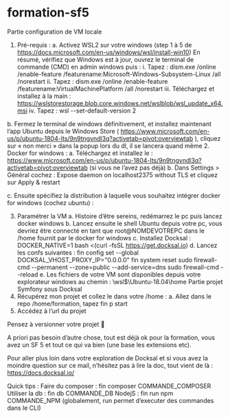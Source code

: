 # formation-sf5

Partie configuration de VM locale
1.	Pré-requis :
a.	Activez WSL2 sur votre windows (step 1 à 5 de https://docs.microsoft.com/en-us/windows/wsl/install-win10)
En résumé, vérifiez que Windows est à jour, ouvrez le terminal de commande (CMD) en admin windows puis :
i.	Tapez : dism.exe /online /enable-feature /featurename:Microsoft-Windows-Subsystem-Linux /all /norestart
ii.	Tapez : dism.exe /online /enable-feature /featurename:VirtualMachinePlatform /all /norestart
iii.	Téléchargez et installez à la main : https://wslstorestorage.blob.core.windows.net/wslblob/wsl_update_x64.msi
iv.	Tapez : wsl --set-default-version 2

b.	Fermez le terminal de windows définitivement, et installez maintenant l’app Ubuntu depuis le Windows Store ( https://www.microsoft.com/en-us/p/ubuntu-1804-lts/9n9tngvndl3q?activetab=pivot:overviewtab ), cliquez sur « non merci » dans la popup lors du dl, il se lancera quand même
2.	Docker for windows :
a.	Téléchargez et installez le : https://www.microsoft.com/en-us/p/ubuntu-1804-lts/9n9tngvndl3q?activetab=pivot:overviewtab (si vous ne l’avez pas déjà)
b.	Dans Settings > Général cochez : Expose daemon on localhost2375 without TLS et cliquez sur Apply & restart
 
c.	Ensuite spécifiez la distribution à laquelle vous souhaitez intégrer docker for windows (cochez ubuntu) :
 
3.	Paramétrer la VM
a.	Histoire d’être sereins, redémarrez le pc puis lancez docker windows
b.	Lancez ensuite le shell Ubuntu depuis votre pc, vous devriez être connecté en tant que root@NOMDEVOTREPC dans le /home fournit par le docker for windows
c.	Installez Docksal : 
DOCKER_NATIVE=1 bash <(curl -fsSL https://get.docksal.io)
d.	Lancez les confs suivantes : 
fin config set --global DOCKSAL_VHOST_PROXY_IP="0.0.0.0"
fin system reset
sudo firewall-cmd --permanent --zone=public --add-service=dns
sudo firewall-cmd --reload
e.	Les fichiers de votre VM sont disponibles depuis votre explorateur windows au chemin : \\wsl$\Ubuntu-18.04\home
Partie projet Symfony sous Docksal
1.	Récupérez mon projet et collez le dans votre /home : 
a.	Allez dans le repo /home/formation, tapez fin p start 
2.	Accédez à l’url du projet 
 
 

Pensez à versionner votre projet 

A priori pas besoin d’autre chose, tout est déjà ok pour la formation, vous avez un SF 5 et tout ce qui va bien (une base les extensions etc).

Pour aller plus loin dans votre exploration de Docksal et si vous avez la moindre question sur ce mail, n’hésitez pas à lire la doc, tout vient de là : https://docs.docksal.io/

Quick tips :
Faire du composer : fin composer COMMANDE_COMPOSER
Utiliser la db : fin db COMMANDE_DB
NodejS : fin run npm COMMANDE_NPM (globalement, run permet d’executer des commandes dans le CLI)
